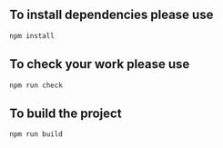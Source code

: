 ## To install dependencies please use

```bash
npm install
```

## To check your work please use

```bash
npm run check
```

## To build the project

```bash
npm run build
```
